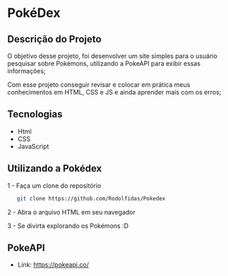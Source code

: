 # PokéDex

## Descrição do Projeto

O objetivo desse projeto, foi desenvolver um site simples para o usuário pesquisar sobre Pokémons, utilizando a PokeAPI para exibir essas informações;

Com esse projeto conseguir revisar e colocar em prática meus conhecimentos em HTML, CSS e JS e ainda aprender mais com os erros;

## Tecnologias

- Html
- CSS
- JavaScript

## Utilizando a Pokédex

1 - Faça um clone do repositório
```bash
   git clone https://github.com/Rodolfidas/Pokedex
   ```
2 - Abra o arquivo HTML em seu navegador

3 - Se divirta explorando os Pokémons :D

## PokeAPI

- Link: https://pokeapi.co/